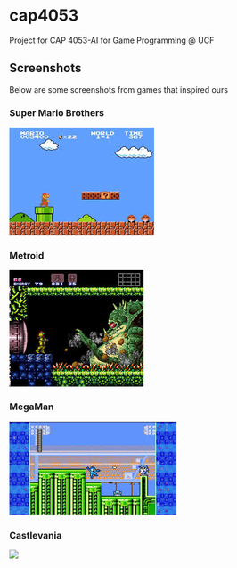 # cap4053
Project for CAP 4053-AI for Game Programming @ UCF

## Screenshots
Below are some screenshots from games that inspired ours

### Super Mario Brothers
![](mario.jpg)

### Metroid
![](metroid.jpg)

### MegaMan
![](megaman.jpg)

### Castlevania
![](castlevania.jpg)

